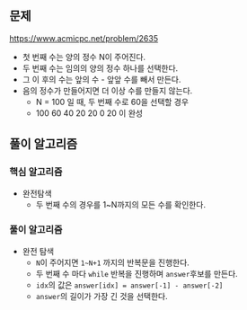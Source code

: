 ## 문제

https://www.acmicpc.net/problem/2635

- 첫 번째 수는 양의 정수 N이 주어진다.
- 두 번째 수는 임의의 양의 정수 하나를 선택한다.
- 그 이 후의 수는 앞의 수 - 앞앞 수를 빼서 만든다.
- 음의 정수가 만들어지면 더 이상 수를 만들지 않는다.
  - N = 100 일 때, 두 번째 수로 60을 선택할 경우
  - 100 60 40 20 20 0 20 이 완성

## 풀이 알고리즘

### 핵심 알고리즘

- 완전탐색
  - 두 번째 수의 경우를 1~N까지의 모든 수를 확인한다.

### 풀이 알고리즘

- 완전 탐색
  - `N`이 주어지면 `1~N+1` 까지의 반복문을 진행한다.
  - 두 번째 수 마다 `while` 반복을 진행하며 `answer`후보를 만든다.
  - `idx`의 값은 `answer[idx] = answer[-1] - answer[-2]`
  - `answer`의 길이가 가장 긴 것을 선택한다.

